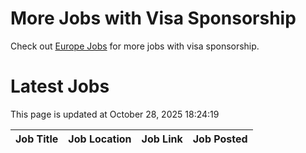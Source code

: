 # More Jobs with Visa Sponsorship

Check out [Europe Jobs](https://github.com/sureshparimi/europejobs#latest-jobs) for more jobs with visa sponsorship.

# Latest Jobs

This page is updated at October 28, 2025 18:24:19

| Job Title | Job Location | Job Link | Job Posted |
| --- | --- | --- | --- |
